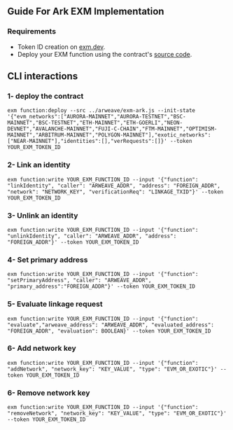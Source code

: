 ## Guide For Ark EXM Implementation 

### Requirements
- Token ID creation on [exm.dev](https://exm.dev/login).
- Deploy your EXM function using the contract's [source code](../arweave/exm-ark.js).

## CLI interactions

### 1- deploy the contract

```console
exm function:deploy --src ../arweave/exm-ark.js --init-state '{"evm_networks":["AURORA-MAINNET","AURORA-TESTNET","BSC-MAINNET","BSC-TESTNET","ETH-MAINNET","ETH-GOERLI","NEON-DEVNET","AVALANCHE-MAINNET","FUJI-C-CHAIN","FTM-MAINNET","OPTIMISM-MAINNET","ARBITRUM-MAINNET","POLYGON-MAINNET"],"exotic_networks":["NEAR-MAINNET"],"identities":[],"verRequests":[]}' --token YOUR_EXM_TOKEN_ID
```

### 2- Link an identity

```console
exm function:write YOUR_EXM_FUNCTION_ID --input '{"function": "linkIdentity", "caller": "ARWEAVE_ADDR", "address": "FOREIGN_ADDR", "network": "NETWORK_KEY", "verificationReq": "LINKAGE_TXID"}' --token YOUR_EXM_TOKEN_ID
```

### 3- Unlink an identity

```console
exm function:write YOUR_EXM_FUNCTION_ID --input '{"function": "unlinkIdentity", "caller": "ARWEAVE_ADDR", "address": "FOREIGN_ADDR"}' --token YOUR_EXM_TOKEN_ID
```

### 4- Set primary address

```console
exm function:write YOUR_EXM_FUNCTION_ID --input '{"function": "setPrimaryAddress", "caller": "ARWEAVE_ADDR", "primary_address":"FOREIGN_ADDR"}' --token YOUR_EXM_TOKEN_ID
```

### 5- Evaluate linkage request

```console
exm function:write YOUR_EXM_FUNCTION_ID --input '{"function": "evaluate","arweave_address": "ARWEAVE_ADDR", "evaluated_address": "FOREIGN_ADDR", "evaluation": BOOLEAN}' --token YOUR_EXM_TOKEN_ID
```

### 6- Add network key

```console
exm function:write YOUR_EXM_FUNCTION_ID --input '{"function": "addNetwork", "network_key": "KEY_VALUE", "type": "EVM_OR_EXOTIC"}' --token YOUR_EXM_TOKEN_ID

```

### 6- Remove network key

```console
exm function:write YOUR_EXM_FUNCTION_ID --input '{"function": "removeNetwork", "network_key": "KEY_VALUE", "type": "EVM_OR_EXOTIC"}' --token YOUR_EXM_TOKEN_ID

```

